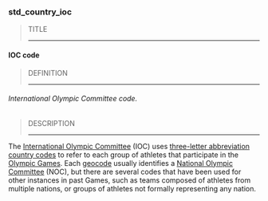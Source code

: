 ### std_country_ioc



> TITLE
> 
> ------

#### IOC code



> DEFINITION
> 
> ------

###### International Olympic Committee code.



> DESCRIPTION
> 
> ------

The [International Olympic Committee](https://en.wikipedia.org/wiki/International_Olympic_Committee "International Olympic Committee") (IOC) uses [three-letter abbreviation](https://en.wikipedia.org/wiki/Three-letter_abbreviation "Three-letter abbreviation") [country codes](https://en.wikipedia.org/wiki/Country_codes "Country codes") to refer to each group of athletes that participate in the [Olympic Games](https://en.wikipedia.org/wiki/Olympic_Games "Olympic Games"). Each [geocode](https://en.wikipedia.org/wiki/Geocode "Geocode") usually identifies a [National Olympic Committee](https://en.wikipedia.org/wiki/National_Olympic_Committee "National Olympic Committee") (NOC), but there are several codes that have been used for other instances in past Games, such as teams composed of athletes from multiple nations, or groups of athletes not formally representing any nation.